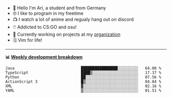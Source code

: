 * 👋 Hello I'm Ari, a student and from Germany
* 🤓 I like to program in my freetime
* 📺 I watch a lot of anime and regualy hang out on discord
* 🖱️ Addicted to CS:GO and osu!
* 👷 Currently working on projects at my [organization](https://github.com/aridevelopment-de)
* 🗒️ Vim for life!

<hr />

**📊 [Weekly development breakdown](https://wakatime.com/@Ari24)**

<!--START_SECTION:waka-->

```text
Java                             ████████████████░░░░░░░░░   64.08 %
TypeScript                       ████▒░░░░░░░░░░░░░░░░░░░░   17.37 %
Python                           ██░░░░░░░░░░░░░░░░░░░░░░░   07.56 %
ActionScript 3                   █▒░░░░░░░░░░░░░░░░░░░░░░░   04.84 %
XML                              ▓░░░░░░░░░░░░░░░░░░░░░░░░   02.16 %
YAML                             ▒░░░░░░░░░░░░░░░░░░░░░░░░   01.51 %
```

<!--END_SECTION:waka-->
